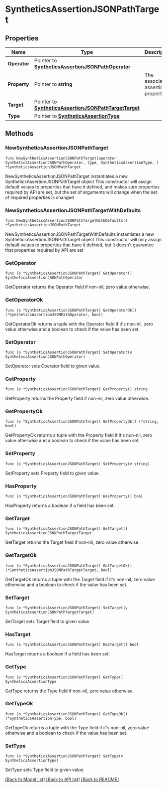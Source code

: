 # SyntheticsAssertionJSONPathTarget

## Properties

Name | Type | Description | Notes
------------ | ------------- | ------------- | -------------
**Operator** | Pointer to [**SyntheticsAssertionJSONPathOperator**](SyntheticsAssertionJSONPathOperator.md) |  | 
**Property** | Pointer to **string** | The associated assertion property. | [optional] 
**Target** | Pointer to [**SyntheticsAssertionJSONPathTargetTarget**](SyntheticsAssertionJSONPathTarget_target.md) |  | [optional] 
**Type** | Pointer to [**SyntheticsAssertionType**](SyntheticsAssertionType.md) |  | 

## Methods

### NewSyntheticsAssertionJSONPathTarget

`func NewSyntheticsAssertionJSONPathTarget(operator SyntheticsAssertionJSONPathOperator, type_ SyntheticsAssertionType, ) *SyntheticsAssertionJSONPathTarget`

NewSyntheticsAssertionJSONPathTarget instantiates a new SyntheticsAssertionJSONPathTarget object
This constructor will assign default values to properties that have it defined,
and makes sure properties required by API are set, but the set of arguments
will change when the set of required properties is changed

### NewSyntheticsAssertionJSONPathTargetWithDefaults

`func NewSyntheticsAssertionJSONPathTargetWithDefaults() *SyntheticsAssertionJSONPathTarget`

NewSyntheticsAssertionJSONPathTargetWithDefaults instantiates a new SyntheticsAssertionJSONPathTarget object
This constructor will only assign default values to properties that have it defined,
but it doesn't guarantee that properties required by API are set

### GetOperator

`func (o *SyntheticsAssertionJSONPathTarget) GetOperator() SyntheticsAssertionJSONPathOperator`

GetOperator returns the Operator field if non-nil, zero value otherwise.

### GetOperatorOk

`func (o *SyntheticsAssertionJSONPathTarget) GetOperatorOk() (*SyntheticsAssertionJSONPathOperator, bool)`

GetOperatorOk returns a tuple with the Operator field if it's non-nil, zero value otherwise
and a boolean to check if the value has been set.

### SetOperator

`func (o *SyntheticsAssertionJSONPathTarget) SetOperator(v SyntheticsAssertionJSONPathOperator)`

SetOperator sets Operator field to given value.


### GetProperty

`func (o *SyntheticsAssertionJSONPathTarget) GetProperty() string`

GetProperty returns the Property field if non-nil, zero value otherwise.

### GetPropertyOk

`func (o *SyntheticsAssertionJSONPathTarget) GetPropertyOk() (*string, bool)`

GetPropertyOk returns a tuple with the Property field if it's non-nil, zero value otherwise
and a boolean to check if the value has been set.

### SetProperty

`func (o *SyntheticsAssertionJSONPathTarget) SetProperty(v string)`

SetProperty sets Property field to given value.

### HasProperty

`func (o *SyntheticsAssertionJSONPathTarget) HasProperty() bool`

HasProperty returns a boolean if a field has been set.

### GetTarget

`func (o *SyntheticsAssertionJSONPathTarget) GetTarget() SyntheticsAssertionJSONPathTargetTarget`

GetTarget returns the Target field if non-nil, zero value otherwise.

### GetTargetOk

`func (o *SyntheticsAssertionJSONPathTarget) GetTargetOk() (*SyntheticsAssertionJSONPathTargetTarget, bool)`

GetTargetOk returns a tuple with the Target field if it's non-nil, zero value otherwise
and a boolean to check if the value has been set.

### SetTarget

`func (o *SyntheticsAssertionJSONPathTarget) SetTarget(v SyntheticsAssertionJSONPathTargetTarget)`

SetTarget sets Target field to given value.

### HasTarget

`func (o *SyntheticsAssertionJSONPathTarget) HasTarget() bool`

HasTarget returns a boolean if a field has been set.

### GetType

`func (o *SyntheticsAssertionJSONPathTarget) GetType() SyntheticsAssertionType`

GetType returns the Type field if non-nil, zero value otherwise.

### GetTypeOk

`func (o *SyntheticsAssertionJSONPathTarget) GetTypeOk() (*SyntheticsAssertionType, bool)`

GetTypeOk returns a tuple with the Type field if it's non-nil, zero value otherwise
and a boolean to check if the value has been set.

### SetType

`func (o *SyntheticsAssertionJSONPathTarget) SetType(v SyntheticsAssertionType)`

SetType sets Type field to given value.



[[Back to Model list]](../README.md#documentation-for-models) [[Back to API list]](../README.md#documentation-for-api-endpoints) [[Back to README]](../README.md)


